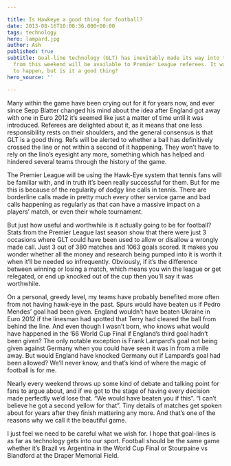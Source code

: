 ```yaml
---

title: Is Hawkeye a good thing for football?
date: 2013-08-16T10:00:36.000+00:00
tags: technology
hero: lampard.jpg
author: Ash
published: true
subtitle: Goal-line technology (GLT) has inevitably made its way into the game, and
  from this weekend will be available to Premier League referees. It was always going
  to happen, but is it a good thing?
hero_source: ''

---
```

Many within the game have been crying out for it for years now, and ever since Sepp Blatter changed his mind about the idea after England got away with one in Euro 2012 it’s seemed like just a matter of time until it was introduced. Referees are delighted about it, as it means that one less responsibility rests on their shoulders, and the general consensus is that GLT is a good thing. Refs will be alerted to whether a ball has definitively crossed the line or not within a second of it happening. They won’t have to rely on the lino’s eyesight any more, something which has helped and hindered several teams through the history of the game.

The Premier League will be using the Hawk-Eye system that tennis fans will be familiar with, and in truth it’s been really successful for them. But for me this is because of the regularity of dodgy line calls in tennis. There are borderline calls made in pretty much every other service game and bad calls happening as regularly as that can have a massive impact on a players’ match, or even their whole tournament.

But just how useful and worthwhile is it actually going to be for football? Stats from the Premier League last season show that there were just 3 occasions where GLT could have been used to allow or disallow a wrongly made call. Just 3 out of 380 matches and 1063 goals scored. It makes you wonder whether all the money and research being pumped into it is worth it when it’ll be needed so infrequently. Obviously, if it’s the difference between winning or losing a match, which means you win the league or get relegated, or end up knocked out of the cup then you’ll say it was worthwhile.

On a personal, greedy level, my teams have probably benefited more often from not having hawk-eye in the past. Spurs would have beaten us if Pedro Mendes’ goal had been given. England wouldn’t have beaten Ukraine in Euro 2012 if the linesman had spotted that Terry had cleared the ball from behind the line. And even though I wasn’t born, who knows what would have happened in the ’66 World Cup Final if England’s third goal hadn’t been given? The only notable exception is Frank Lampard’s goal not being given against Germany when you could have seen it was in from a mile away. But would England have knocked Germany out if Lampard’s goal had been allowed? We’ll never know, and that’s kind of where the magic of football is for me.

Nearly every weekend throws up some kind of debate and talking point for fans to argue about, and if we got to the stage of having every decision made perfectly we’d lose that. “We would have beaten you if this”. “I can’t believe he got a second yellow for that”. Tiny details of matches get spoken about for years after they finish mattering any more. And that’s one of the reasons why we call it the beautiful game.

I just feel we need to be careful what we wish for. I hope that goal-lines is as far as technology gets into our sport. Football should be the same game whether it’s Brazil vs Argentina in the World Cup Final or Stourpaine vs Blandford at the Draper Memorial Field.